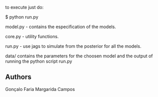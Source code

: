 to execute just do:

$ python run.py


model.py - contains the especification of the models. 

core.py - utility functions.

run.py - use jags to simulate from the posterior for all the models.

data/ contains the parameters for the choosen model and the output of running the python script run.py 


## Authors

Gonçalo Faria
Margarida Campos
